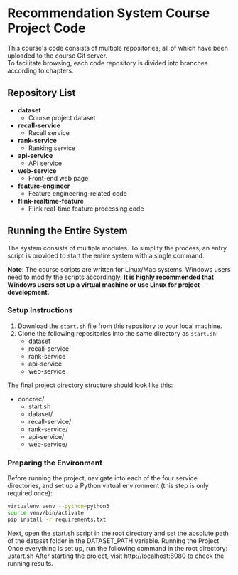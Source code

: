 # Recommendation System Course Project Code

This course's code consists of multiple repositories, all of which have been uploaded to the course Git server.  
To facilitate browsing, each code repository is divided into branches according to chapters.  

## Repository List
- **dataset**  
  - Course project dataset  
- **recall-service**  
  - Recall service  
- **rank-service**  
  - Ranking service  
- **api-service**  
  - API service  
- **web-service**  
  - Front-end web page  
- **feature-engineer**  
  - Feature engineering-related code  
- **flink-realtime-feature**  
  - Flink real-time feature processing code  

## Running the Entire System
The system consists of multiple modules. To simplify the process, an entry script is provided to start the entire system with a single command.

**Note**: The course scripts are written for Linux/Mac systems. Windows users need to modify the scripts accordingly. **It is highly recommended that Windows users set up a virtual machine or use Linux for project development.**

### Setup Instructions
1. Download the `start.sh` file from this repository to your local machine.  
2. Clone the following repositories into the same directory as `start.sh`:
   - dataset
   - recall-service
   - rank-service
   - api-service
   - web-service  

The final project directory structure should look like this:
- concrec/
  - start.sh
  - dataset/
  - recall-service/
  - rank-service/
  - api-service/
  - web-service/

### Preparing the Environment
Before running the project, navigate into each of the four service directories, and set up a Python virtual environment (this step is only required once):

```sh
virtualenv venv --python=python3
source venv/bin/activate
pip install -r requirements.txt
```
Next, open the start.sh script in the root directory and set the absolute path of the dataset folder in the DATASET_PATH variable.
Running the Project
Once everything is set up, run the following command in the root directory: ./start.sh
After starting the project, visit http://localhost:8080 to check the running results.
